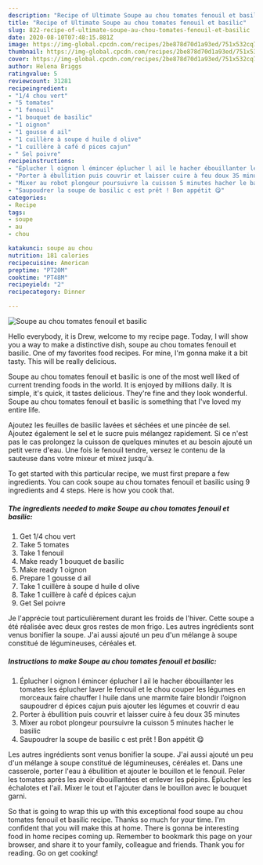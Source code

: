 ```yaml
---
description: "Recipe of Ultimate Soupe au chou tomates fenouil et basilic"
title: "Recipe of Ultimate Soupe au chou tomates fenouil et basilic"
slug: 822-recipe-of-ultimate-soupe-au-chou-tomates-fenouil-et-basilic
date: 2020-08-10T07:48:15.881Z
image: https://img-global.cpcdn.com/recipes/2be878d70d1a93ed/751x532cq70/soupe-au-chou-tomates-fenouil-et-basilic-photo-principale-de-la-recette.jpg
thumbnail: https://img-global.cpcdn.com/recipes/2be878d70d1a93ed/751x532cq70/soupe-au-chou-tomates-fenouil-et-basilic-photo-principale-de-la-recette.jpg
cover: https://img-global.cpcdn.com/recipes/2be878d70d1a93ed/751x532cq70/soupe-au-chou-tomates-fenouil-et-basilic-photo-principale-de-la-recette.jpg
author: Helena Briggs
ratingvalue: 5
reviewcount: 31281
recipeingredient:
- "1/4 chou vert"
- "5 tomates"
- "1 fenouil"
- "1 bouquet de basilic"
- "1 oignon"
- "1 gousse d ail"
- "1 cuillère à soupe d huile d olive"
- "1 cuillère à café d pices cajun"
- " Sel poivre"
recipeinstructions:
- "Éplucher l oignon l émincer éplucher l ail le hacher ébouillanter les tomates les éplucher laver le fenouil et le chou couper les légumes en morceaux faire chauffer l huile dans une marmite faire blondir l’oignon saupoudrer d épices cajun puis ajouter les légumes et couvrir d eau"
- "Porter à ébullition puis couvrir et laisser cuire à feu doux 35 minutes"
- "Mixer au robot plongeur poursuivre la cuisson 5 minutes hacher le basilic"
- "Saupoudrer la soupe de basilic c est prêt ! Bon appétit 😋"
categories:
- Recipe
tags:
- soupe
- au
- chou

katakunci: soupe au chou 
nutrition: 181 calories
recipecuisine: American
preptime: "PT20M"
cooktime: "PT48M"
recipeyield: "2"
recipecategory: Dinner

---
```



![Soupe au chou tomates fenouil et basilic](https://img-global.cpcdn.com/recipes/2be878d70d1a93ed/751x532cq70/soupe-au-chou-tomates-fenouil-et-basilic-photo-principale-de-la-recette.jpg)

Hello everybody, it is Drew, welcome to my recipe page. Today, I will show you a way to make a distinctive dish, soupe au chou tomates fenouil et basilic. One of my favorites food recipes. For mine, I'm gonna make it a bit tasty. This will be really delicious.

Soupe au chou tomates fenouil et basilic is one of the most well liked of current trending foods in the world. It is enjoyed by millions daily. It is simple, it's quick, it tastes delicious. They're fine and they look wonderful. Soupe au chou tomates fenouil et basilic is something that I've loved my entire life.

Ajoutez les feuilles de basilic lavées et séchées et une pincée de sel. Ajoutez également le sel et le sucre puis mélangez rapidement. Si ce n&#39;est pas le cas prolongez la cuisson de quelques minutes et au besoin ajouté un petit verre d&#39;eau. Une fois le fenouil tendre, versez le contenu de la sauteuse dans votre mixeur et mixez jusqu&#39;à.


To get started with this particular recipe, we must first prepare a few ingredients. You can cook soupe au chou tomates fenouil et basilic using 9 ingredients and 4 steps. Here is how you cook that.

<!--inarticleads1-->

##### The ingredients needed to make Soupe au chou tomates fenouil et basilic:

1. Get 1/4 chou vert
1. Take 5 tomates
1. Take 1 fenouil
1. Make ready 1 bouquet de basilic
1. Make ready 1 oignon
1. Prepare 1 gousse d ail
1. Take 1 cuillère à soupe d huile d olive
1. Take 1 cuillère à café d épices cajun
1. Get  Sel poivre


Je l&#39;apprécie tout particulièrement durant les froids de l&#39;hiver. Cette soupe a été réalisée avec deux gros restes de mon frigo. Les autres ingrédients sont venus bonifier la soupe. J&#39;ai aussi ajouté un peu d&#39;un mélange à soupe constitué de légumineuses, céréales et. 

<!--inarticleads2-->

##### Instructions to make Soupe au chou tomates fenouil et basilic:

1. Éplucher l oignon l émincer éplucher l ail le hacher ébouillanter les tomates les éplucher laver le fenouil et le chou couper les légumes en morceaux faire chauffer l huile dans une marmite faire blondir l’oignon saupoudrer d épices cajun puis ajouter les légumes et couvrir d eau
1. Porter à ébullition puis couvrir et laisser cuire à feu doux 35 minutes
1. Mixer au robot plongeur poursuivre la cuisson 5 minutes hacher le basilic
1. Saupoudrer la soupe de basilic c est prêt ! Bon appétit 😋


Les autres ingrédients sont venus bonifier la soupe. J&#39;ai aussi ajouté un peu d&#39;un mélange à soupe constitué de légumineuses, céréales et. Dans une casserole, porter l&#39;eau à ébullition et ajouter le bouillon et le fenouil. Peler les tomates après les avoir ébouillantées et enlever les pépins. Éplucher les échalotes et l&#39;ail. Mixer le tout et l&#39;ajouter dans le bouillon avec le bouquet garni. 

So that is going to wrap this up with this exceptional food soupe au chou tomates fenouil et basilic recipe. Thanks so much for your time. I'm confident that you will make this at home. There is gonna be interesting food in home recipes coming up. Remember to bookmark this page on your browser, and share it to your family, colleague and friends. Thank you for reading. Go on get cooking!

